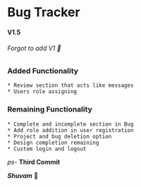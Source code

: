 # Bug Tracker
#### V1.5
###### Forgot to add V1 :metal:

### Added Functionality
    * Review section that acts like messages
    * Users role assigning

### Remaining Functionality
    * Complete and incomplete section in Bug
    * Add role addition in user registration
    * Project and bug deletion option
    * Design completion remaining
    * Custom login and logout

*ps-* **Third Commit**

***Shuvam*** :rocket:
